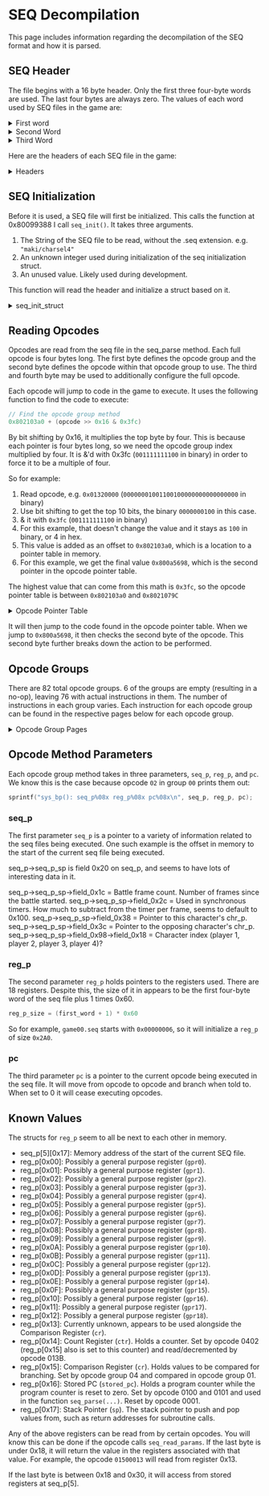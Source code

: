 # SEQ Decompilation

This page includes information regarding the decompilation of the SEQ format and how it is parsed.

## SEQ Header

The file begins with a 16 byte header. Only the first three four-byte words are used. The last four bytes are always zero. The values of each word used by SEQ files in the game are:

<details>
  <summary>First word</summary>

Appears to be used to determine the number of register groups needed. For more info see [Opcode Method Parameters](#opcode-method-parameters)

- 0x01
- 0x02
- 0x04
- 0x05
- 0x06
- 0x07
- 0x08
- 0x09
- 0x0C
- 0x0E
- 0x10
- 0x11
- 0x16
- 0x1F

</details>

<details>
  <summary>Second Word</summary>

- 0x0010
- 0x0020
- 0x0025
- 0x0026
- 0x0027
- 0x0028
- 0x0029
- 0x002A
- 0x002B
- 0x002C
- 0x002D
- 0x002E
- 0x0035
- 0x0040
- 0x004E
- 0x006C
- 0x01A0
- 0x01B0
- 0x0A48

</details>

<details>
  <summary>Third Word</summary>

- 0x10
- 0x20
- 0x40

</details>

Here are the headers of each SEQ file in the game:

<details>
  <summary>Headers</summary>

```output
00000011 00000a48 00000040 00000000 /files/chr/ank/0000.seq
00000007 00000028 00000040 00000000 /files/chr/ank/0010.seq
00000001 00000027 00000040 00000000 /files/chr/ank/1000.seq
00000011 00000a48 00000040 00000000 /files/chr/bou/0000.seq
00000007 00000028 00000040 00000000 /files/chr/bou/0010.seq
00000001 0000002c 00000040 00000000 /files/chr/bou/1000.seq
00000011 00000a48 00000040 00000000 /files/chr/cho/0000.seq
00000007 00000028 00000040 00000000 /files/chr/cho/0010.seq
00000001 00000026 00000040 00000000 /files/chr/cho/1000.seq
00000001 0000004e 00000040 00000000 /files/chr/cmn/1000.seq
00000011 00000a48 00000040 00000000 /files/chr/dog/0000.seq
00000007 00000028 00000040 00000000 /files/chr/dog/0010.seq
00000001 00000025 00000040 00000000 /files/chr/dog/1000.seq
00000011 00000a48 00000040 00000000 /files/chr/gai/0000.seq
00000007 00000028 00000040 00000000 /files/chr/gai/0010.seq
00000001 0000002c 00000040 00000000 /files/chr/gai/1000.seq
00000011 00000a48 00000040 00000000 /files/chr/gar/0000.seq
00000007 00000028 00000040 00000000 /files/chr/gar/0010.seq
00000001 0000002c 00000040 00000000 /files/chr/gar/1000.seq
00000011 00000a48 00000040 00000000 /files/chr/hak/0000.seq
00000007 00000028 00000040 00000000 /files/chr/hak/0010.seq
00000001 00000025 00000040 00000000 /files/chr/hak/1000.seq
00000011 00000a48 00000040 00000000 /files/chr/hi2/0000.seq
00000007 00000028 00000040 00000000 /files/chr/hi2/0010.seq
00000001 0000002c 00000040 00000000 /files/chr/hi2/1000.seq
00000011 00000a48 00000040 00000000 /files/chr/hin/0000.seq
00000007 00000028 00000040 00000000 /files/chr/hin/0010.seq
00000001 00000025 00000040 00000000 /files/chr/hin/1000.seq
00000011 00000a48 00000040 00000000 /files/chr/ino/0000.seq
00000007 00000028 00000040 00000000 /files/chr/ino/0010.seq
00000001 00000029 00000040 00000000 /files/chr/ino/1000.seq
00000011 00000a48 00000040 00000000 /files/chr/iru/0000.seq
00000007 00000028 00000040 00000000 /files/chr/iru/0010.seq
00000001 00000025 00000040 00000000 /files/chr/iru/1000.seq
00000011 00000a48 00000040 00000000 /files/chr/ita/0000.seq
00000007 00000028 00000040 00000000 /files/chr/ita/0010.seq
00000001 00000028 00000040 00000000 /files/chr/ita/1000.seq
00000011 00000a48 00000040 00000000 /files/chr/jir/0000.seq
00000007 00000028 00000040 00000000 /files/chr/jir/0010.seq
00000001 00000025 00000040 00000000 /files/chr/jir/1000.seq
00000011 00000a48 00000040 00000000 /files/chr/kab/0000.seq
00000007 00000028 00000040 00000000 /files/chr/kab/0010.seq
00000001 00000026 00000040 00000000 /files/chr/kab/1000.seq
00000011 00000a48 00000040 00000000 /files/chr/kak/0000.seq
00000007 00000028 00000040 00000000 /files/chr/kak/0010.seq
00000001 0000002c 00000040 00000000 /files/chr/kak/1000.seq
00000011 00000a48 00000040 00000000 /files/chr/kan/0000.seq
00000007 00000028 00000040 00000000 /files/chr/kan/0010.seq
00000001 00000025 00000040 00000000 /files/chr/kan/1000.seq
00000011 00000a48 00000040 00000000 /files/chr/kar/0000.seq
00000007 00000028 00000040 00000000 /files/chr/kar/0010.seq
00000001 00000026 00000040 00000000 /files/chr/kar/1000.seq
00000011 00000a48 00000040 00000000 /files/chr/kib/0000.seq
00000007 00000028 00000040 00000000 /files/chr/kib/0010.seq
00000001 00000025 00000040 00000000 /files/chr/kib/1000.seq
00000011 00000a48 00000040 00000000 /files/chr/kid/0000.seq
00000007 00000028 00000040 00000000 /files/chr/kid/0010.seq
00000001 00000035 00000040 00000000 /files/chr/kid/1000.seq
00000011 00000a48 00000040 00000000 /files/chr/kim/0000.seq
00000007 00000028 00000040 00000000 /files/chr/kim/0010.seq
00000001 0000002d 00000040 00000000 /files/chr/kim/1000.seq
00000011 00000a48 00000040 00000000 /files/chr/kis/0000.seq
00000007 00000028 00000040 00000000 /files/chr/kis/0010.seq
00000001 00000026 00000040 00000000 /files/chr/kis/1000.seq
00000011 00000a48 00000040 00000000 /files/chr/loc/0000.seq
00000007 00000028 00000040 00000000 /files/chr/loc/0010.seq
00000001 00000029 00000040 00000000 /files/chr/loc/1000.seq
00000011 00000a48 00000040 00000000 /files/chr/miz/0000.seq
00000007 00000028 00000040 00000000 /files/chr/miz/0010.seq
00000001 00000025 00000040 00000000 /files/chr/miz/1000.seq
00000011 00000a48 00000040 00000000 /files/chr/na9/0000.seq
00000007 00000028 00000040 00000000 /files/chr/na9/0010.seq
00000001 0000002d 00000040 00000000 /files/chr/na9/1000.seq
00000011 00000a48 00000040 00000000 /files/chr/nar/0000.seq
00000007 00000028 00000040 00000000 /files/chr/nar/0010.seq
00000001 0000002e 00000040 00000000 /files/chr/nar/1000.seq
00000011 00000a48 00000040 00000000 /files/chr/nej/0000.seq
00000007 00000028 00000040 00000000 /files/chr/nej/0010.seq
00000001 0000002b 00000040 00000000 /files/chr/nej/1000.seq
00000011 00000a48 00000040 00000000 /files/chr/obo/0000.seq
00000007 00000028 00000040 00000000 /files/chr/obo/0010.seq
00000001 00000025 00000040 00000000 /files/chr/obo/1000.seq
00000011 00000a48 00000040 00000000 /files/chr/oro/0000.seq
00000007 00000028 00000040 00000000 /files/chr/oro/0010.seq
00000001 00000029 00000040 00000000 /files/chr/oro/1000.seq
00000011 00000a48 00000040 00000000 /files/chr/sa2/0000.seq
00000007 00000028 00000040 00000000 /files/chr/sa2/0010.seq
00000001 00000029 00000040 00000000 /files/chr/sa2/1000.seq
00000011 00000a48 00000040 00000000 /files/chr/sak/0000.seq
00000007 00000028 00000040 00000000 /files/chr/sak/0010.seq
00000001 00000027 00000040 00000000 /files/chr/sak/1000.seq
00000011 00000a48 00000040 00000000 /files/chr/sar/0000.seq
00000007 00000028 00000040 00000000 /files/chr/sar/0010.seq
00000001 00000028 00000040 00000000 /files/chr/sar/1000.seq
00000011 00000a48 00000040 00000000 /files/chr/sas/0000.seq
00000007 00000028 00000040 00000000 /files/chr/sas/0010.seq
00000001 0000002b 00000040 00000000 /files/chr/sas/1000.seq
00000011 00000a48 00000040 00000000 /files/chr/sik/0000.seq
00000007 00000028 00000040 00000000 /files/chr/sik/0010.seq
00000001 00000025 00000040 00000000 /files/chr/sik/1000.seq
00000011 00000a48 00000040 00000000 /files/chr/sin/0000.seq
00000007 00000028 00000040 00000000 /files/chr/sin/0010.seq
00000001 00000026 00000040 00000000 /files/chr/sin/1000.seq
00000011 00000a48 00000040 00000000 /files/chr/sko/0000.seq
00000007 00000028 00000040 00000000 /files/chr/sko/0010.seq
00000001 0000002a 00000040 00000000 /files/chr/sko/1000.seq
00000011 00000a48 00000040 00000000 /files/chr/ta2/0000.seq
00000007 00000028 00000040 00000000 /files/chr/ta2/0010.seq
00000001 00000025 00000040 00000000 /files/chr/ta2/1000.seq
00000011 00000a48 00000040 00000000 /files/chr/tay/0000.seq
00000007 00000028 00000040 00000000 /files/chr/tay/0010.seq
00000001 00000028 00000040 00000000 /files/chr/tay/1000.seq
00000011 00000a48 00000040 00000000 /files/chr/tem/0000.seq
00000007 00000028 00000040 00000000 /files/chr/tem/0010.seq
00000001 00000028 00000040 00000000 /files/chr/tem/1000.seq
00000011 00000a48 00000040 00000000 /files/chr/ten/0000.seq
00000007 00000028 00000040 00000000 /files/chr/ten/0010.seq
00000001 00000026 00000040 00000000 /files/chr/ten/1000.seq
00000011 00000a48 00000040 00000000 /files/chr/tsu/0000.seq
00000007 00000028 00000040 00000000 /files/chr/tsu/0010.seq
00000001 0000002d 00000040 00000000 /files/chr/tsu/1000.seq
00000011 00000a48 00000040 00000000 /files/chr/zab/0000.seq
00000007 00000028 00000040 00000000 /files/chr/zab/0010.seq
00000001 00000025 00000040 00000000 /files/chr/zab/1000.seq
00000002 000001b0 00000040 00000000 /files/furu/f_camera.seq
00000002 000001a0 00000040 00000000 /files/game/camera00.seq
00000002 000001a0 00000040 00000000 /files/game/camera01.seq
00000006 0000006c 00000040 00000000 /files/game/game00.seq
00000010 00000020 00000020 00000000 /files/game/m_entry.seq
0000000c 00000040 00000040 00000000 /files/game/m_vs.seq
00000001 00000010 00000010 00000000 /files/game/player00.seq
00000006 00000040 00000040 00000000 /files/kuro/button.seq
0000000e 00000040 00000040 00000000 /files/kuro/loading.seq
00000001 00000010 00000010 00000000 /files/kuro/tmode.seq
0000000c 00000040 00000040 00000000 /files/maki/charsel4.seq
00000008 00000040 00000040 00000000 /files/maki/char_sel.seq
00000008 00000040 00000040 00000000 /files/maki/m_gal.seq
00000005 00000040 00000040 00000000 /files/maki/m_nfile.seq
00000006 00000040 00000040 00000000 /files/maki/m_nsiki.seq
00000007 00000040 00000040 00000000 /files/maki/m_sndplr.seq
0000001f 00000040 00000040 00000000 /files/maki/m_title.seq
00000008 00000040 00000040 00000000 /files/maki/m_viewer.seq
00000008 0000006c 00000020 00000000 /files/stg/001/0000.seq
00000004 00000040 00000020 00000000 /files/stg/001/0100.seq
00000009 0000006c 00000020 00000000 /files/stg/002/0000.seq
00000004 00000040 00000020 00000000 /files/stg/002/0100.seq
00000008 0000006c 00000020 00000000 /files/stg/003/0000.seq
00000004 00000040 00000020 00000000 /files/stg/003/0100.seq
00000008 0000006c 00000020 00000000 /files/stg/004/0000.seq
00000004 00000040 00000020 00000000 /files/stg/004/0100.seq
00000008 0000006c 00000020 00000000 /files/stg/005/0000.seq
00000004 00000040 00000020 00000000 /files/stg/005/0100.seq
00000008 0000006c 00000020 00000000 /files/stg/006/0000.seq
00000004 00000040 00000020 00000000 /files/stg/006/0100.seq
00000008 0000006c 00000020 00000000 /files/stg/007/0000.seq
00000004 00000040 00000020 00000000 /files/stg/007/0100.seq
00000008 0000006c 00000020 00000000 /files/stg/008/0000.seq
00000004 00000040 00000020 00000000 /files/stg/008/0100.seq
00000008 0000006c 00000020 00000000 /files/stg/009/0000.seq
00000004 00000040 00000020 00000000 /files/stg/009/0100.seq
00000008 0000006c 00000020 00000000 /files/stg/010/0000.seq
00000004 00000040 00000020 00000000 /files/stg/010/0100.seq
00000008 0000006c 00000020 00000000 /files/stg/011/0000.seq
00000004 00000040 00000020 00000000 /files/stg/011/0100.seq
00000008 0000006c 00000020 00000000 /files/stg/012/0000.seq
00000004 00000040 00000020 00000000 /files/stg/012/0100.seq
00000008 0000006c 00000020 00000000 /files/stg/013/0000.seq
00000004 00000040 00000020 00000000 /files/stg/013/0100.seq
00000008 0000006c 00000020 00000000 /files/stg/014/0000.seq
00000004 00000040 00000020 00000000 /files/stg/014/0100.seq
00000008 0000006c 00000020 00000000 /files/stg/015/0000.seq
00000004 00000040 00000020 00000000 /files/stg/015/0100.seq
00000008 0000006c 00000020 00000000 /files/stg/016/0000.seq
00000004 00000040 00000020 00000000 /files/stg/016/0100.seq
00000008 0000006c 00000020 00000000 /files/stg/017/0000.seq
00000004 00000040 00000020 00000000 /files/stg/017/0100.seq
00000008 0000006c 00000020 00000000 /files/stg/019/0000.seq
00000005 00000040 00000020 00000000 /files/stg/019/0100.seq
00000008 0000006c 00000020 00000000 /files/stg/020/0000.seq
00000004 00000040 00000020 00000000 /files/stg/020/0100.seq
00000008 0000006c 00000020 00000000 /files/stg/021/0000.seq
00000004 00000040 00000020 00000000 /files/stg/021/0100.seq
00000008 0000006c 00000020 00000000 /files/stg/022/0000.seq
00000004 00000040 00000020 00000000 /files/stg/022/0100.seq
00000008 0000006c 00000020 00000000 /files/stg/023/0000.seq
00000004 00000040 00000020 00000000 /files/stg/023/0100.seq
00000008 0000006c 00000020 00000000 /files/stg/024/0000.seq
00000004 00000040 00000020 00000000 /files/stg/024/0100.seq
00000008 0000006c 00000020 00000000 /files/stg/025/0000.seq
00000004 00000040 00000020 00000000 /files/stg/025/0100.seq
00000008 0000006c 00000020 00000000 /files/stg/026/0000.seq
00000004 00000040 00000020 00000000 /files/stg/026/0100.seq
00000008 0000006c 00000020 00000000 /files/stg/027/0000.seq
00000004 00000040 00000020 00000000 /files/stg/027/0100.seq
00000008 0000006c 00000020 00000000 /files/stg/028/0000.seq
00000004 00000040 00000020 00000000 /files/stg/028/0100.seq
00000008 0000006c 00000020 00000000 /files/stg/029/0000.seq
00000004 00000040 00000020 00000000 /files/stg/029/0100.seq
00000008 0000006c 00000020 00000000 /files/stg/030/0000.seq
00000004 00000040 00000020 00000000 /files/stg/030/0100.seq
00000008 0000006c 00000020 00000000 /files/stg/031/0000.seq
00000004 00000040 00000020 00000000 /files/stg/031/0100.seq
00000008 0000006c 00000020 00000000 /files/stg/032/0000.seq
00000004 00000040 00000020 00000000 /files/stg/032/0100.seq
00000016 00000040 00000040 00000000 /files/story/s00.seq
00000016 00000040 00000040 00000000 /files/story/s01.seq
00000016 00000040 00000040 00000000 /files/story/s02.seq
00000016 00000040 00000040 00000000 /files/story/s03.seq
00000016 00000040 00000040 00000000 /files/story/s04.seq
00000016 00000040 00000040 00000000 /files/story/s05.seq
00000016 00000040 00000040 00000000 /files/story/s06.seq
00000016 00000040 00000040 00000000 /files/story/s07.seq
00000016 00000040 00000040 00000000 /files/story/s08.seq
00000016 00000040 00000040 00000000 /files/story/s09.seq
00000016 00000040 00000040 00000000 /files/story/s0e.seq
00000016 00000040 00000040 00000000 /files/story/s10.seq
00000016 00000040 00000040 00000000 /files/story/s11.seq
00000016 00000040 00000040 00000000 /files/story/s12.seq
00000016 00000040 00000040 00000000 /files/story/s13.seq
00000016 00000040 00000040 00000000 /files/story/s14.seq
00000016 00000040 00000040 00000000 /files/story/s15.seq
00000016 00000040 00000040 00000000 /files/story/s16.seq
00000016 00000040 00000040 00000000 /files/story/s17.seq
00000016 00000040 00000040 00000000 /files/story/s18.seq
00000016 00000040 00000040 00000000 /files/story/s19.seq
00000016 00000040 00000040 00000000 /files/story/s1e.seq
00000016 00000040 00000040 00000000 /files/story/s20.seq
00000016 00000040 00000040 00000000 /files/story/s21.seq
00000016 00000040 00000040 00000000 /files/story/s22.seq
00000016 00000040 00000040 00000000 /files/story/s23.seq
00000016 00000040 00000040 00000000 /files/story/s24.seq
```

</details>

## SEQ Initialization

Before it is used, a SEQ file will first be initialized. This calls the function at 0x80099388 I call `seq_init()`. It takes three arguments.

1. The String of the SEQ file to be read, without the .seq extension. e.g. `"maki/charsel4"`
2. An unknown integer used during initialization of the seq initialization struct.
3. An unused value. Likely used during development.

This function will read the header and initialize a struct based on it.

<details>
  <summary>seq_init_struct</summary>

```psuedocode
seq_init_struct[0x0] = 0
seq_init_struct[0x1] = 0 (appears to have originally been used for something is no longer used)
seq_init_struct[0x2] = (SEQ Header Word 2) + (((SEQ Header Word 1 + 1) * 0x60) >> 2) + SEQ Header Word 1
seq_init_struct[0x3] = 0
seq_init_struct[0x4] = SEQ Header Word 1 + 1;
seq_init_struct[0x5] = SEQ Header Word 2
seq_init_struct[0x6] = SEQ Header Word 3
seq_init_struct[0x7] = Pointer made using 80222ba8 and seq_init_struct[0x2]
seq_init_struct[0x8] = seq_init_struct[7] + seq_init_struct[4] * 0x60
seq_init_struct[0x9] = seq_init_struct[8] + seq_init_struct[5] * 4
seq_init_struct[0xA] = pointer to something related to the file extension
seq_init_struct[0xb] = pointer to beginning of seq file data
seq_init_struct[0xc] = 0
seq_init_struct[0xd] = 0
seq_init_struct[0xe] = 0
seq_init_struct[0xf] = 0
seq_init_struct[0x10] = 0
Many pointers appear to be set after this based on the number of SEQ Header Word 1 using numbers derived from SEQ Header Word 2 and 3
```

</details>

## Reading Opcodes

Opcodes are read from the seq file in the seq_parse method. Each full opcode is four bytes long. The first byte defines the opcode group and the second byte defines the opcode within that opcode group to use. The third and fourth byte may be used to additionally configure the full opcode.

Each opcode will jump to code in the game to execute. It uses the following function to find the code to execute:

```c
// Find the opcode group method
0x802103a0 + (opcode >> 0x16 & 0x3fc)
```

By bit shifting by 0x16, it multiplies the top byte by four. This is because each pointer is four bytes long, so we need the opcode group index multiplied by four. It is &'d with 0x3fc (`001111111100` in binary) in order to force it to be a multiple of four.

So for example:

1. Read opcode, e.g. `0x01320000` (`00000001001100100000000000000000` in binary)
2. Use bit shifting to get the top 10 bits, the binary `0000000100` in this case.
3. & it with `0x3fc` (`001111111100` in binary)
4. For this example, that doesn't change the value and it stays as `100` in binary, or 4 in hex.
5. This value is added as an offset to `0x802103a0`, which is a location to a pointer table in memory.
6. For this example, we get the final value `0x800a5698`, which is the second pointer in the opcode pointer table.

The highest value that can come from this math is `0x3fc`, so the opcode pointer table is between `0x802103a0` and `0x8021079C`

<details>
  <summary>Opcode Pointer Table</summary>

| Opcode | Offset | Code Pointer | Purpose                                          |
|--------|--------|--------------|--------------------------------------------------|
| 0x0    | 0x0    | 800A6068     | Termination                                      |
| 0x1    | 0x4    | 800A5698     | Branching                                        |
| 0x2    | 0x8    | 800A52F8     |                                                  |
| 0x3    | 0xc    | 800A51B0     | Moving ints                                      |
| 0x4    | 0x10   | 800A4B40     | Comparing `int`s                                 |
| 0x5    | 0x14   | 800A44C4     | Comparing `byte`s                                |
| 0x6    | 0x18   | 800A3ED4     | Comparing `short`s                               |
| 0x7    | 0x1c   | 800A3888     |                                                  |
| 0x8    | 0x20   | 800A32C0     | Comparing `float`s                               |
| 0x9    | 0x24   | 800A2A8C     |                                                  |
| 0xa    | 0x28   | 800A274C     |                                                  |
| 0xb    | 0x2c   | 800A1C5C     |                                                  |
| 0xc    | 0x30   | 800A1894     | Call mtx functions                               |
| 0xd    | 0x34   | 800A188C     | Empty and unused                                 |
| 0xe    | 0x38   | 800AA9B8     |                                                  |
| 0xf    | 0x3c   | 800AA430     |                                                  |
| 0x10   | 0x40   | 800A9C1C     | Call HSD functions                               |
| 0x11   | 0x44   | 800A99F0     |                                                  |
| 0x12   | 0x48   | 800A8E68     |                                                  |
| 0x13   | 0x4c   | 800A8594     |                                                  |
| 0x14   | 0x50   | 800A76EC     |                                                  |
| 0x15   | 0x54   | 800A75C0     |                                                  |
| 0x16   | 0x58   | 800A7204     | Sounds                                           |
| 0x17   | 0x5c   | 800A713C     |                                                  |
| 0x18   | 0x60   | 800A7054     |                                                  |
| 0x19   | 0x64   | 800A6B1C     |                                                  |
| 0x1a   | 0x68   | 800A6458     | Call HSD functions                               |
| 0x1b   | 0x6c   | 800A6324     |                                                  |
| 0x1c   | 0x70   | 800A6228     |                                                  |
| 0x1d   | 0x74   | 800BB7A0     |                                                  |
| 0x1e   | 0x78   | 800BB5F8     |                                                  |
| 0x1f   | 0x7c   | 800BB338     |                                                  |
| 0x20   | 0x80   | 800BA19C     |                                                  |
| 0x21   | 0x84   | 800B9458     |                                                  |
| 0x22   | 0x88   | 800B832C     |                                                  |
| 0x23   | 0x8c   | 800B7D98     |                                                  |
| 0x24   | 0x90   | 800B3EC4     | Battle related                                   |
| 0x25   | 0x94   | 800B3CE4     |                                                  |
| 0x26   | 0x98   | 800C0288     |                                                  |
| 0x27   | 0x9c   | 800B097C     |                                                  |
| 0x28   | 0xa0   | 800B0320     |                                                  |
| 0x29   | 0xa4   | 800B214C     |                                                  |
| 0x2a   | 0xa8   | 800B1750     |                                                  |
| 0x2b   | 0xac   | 800B1590     | Particles                                        |
| 0x2c   | 0xb0   | 800B24B8     | Empty and unused                                 |
| 0x2d   | 0xb4   | 800B24B0     | Empty and unused                                 |
| 0x2e   | 0xb8   | 800B24A8     | Empty and unused                                 |
| 0x2f   | 0xbc   | 800B24A0     | Empty and unused                                 |
| 0x30   | 0xc0   | 800B2498     | Empty and unused                                 |
| 0x31   | 0xc4   | 800B3580     |                                                  |
| 0x32   | 0xc8   | 800B3020     |                                                  |
| 0x33   | 0xcc   | 800B25D0     |                                                  |
| 0x34   | 0xd0   | 800B24C0     |                                                  |
| 0x35   | 0xd4   | 00000000     | Invalid                                          |
| 0x36   | 0xd8   | 800960B4     |                                                  |
| 0x37   | 0xdc   | 800952F4     |                                                  |
| 0x38   | 0xe0   | 80094324     |                                                  |
| 0x39   | 0xe4   | 800924F0     |                                                  |
| 0x3a   | 0xe8   | 80091248     |                                                  |
| 0x3b   | 0xec   | 8009228C     |                                                  |
| 0x3c   | 0xf0   | 80091B8C     | Menu logic                                       |
| 0x3d   | 0xf4   | 800C6228     |                                                  |
| 0x3e   | 0xf8   | 80090EF8     |                                                  |
| 0x3f   | 0xfc   | 800C5EDC     |                                                  |
| 0x40   | 0x100  | 800C57BC     |                                                  |
| 0x41   | 0x104  | 800C531C     |                                                  |
| 0x42   | 0x108  | 800C5124     |                                                  |
| 0x43   | 0x10c  | 800C4FCC     |                                                  |
| 0x44   | 0x110  | 800C4688     | Save data                                        |
| 0x45   | 0x114  | 00000000     | Invalid                                          |
| 0x46   | 0x118  | 800C88A8     |                                                  |
| 0x47   | 0x11c  | 800C8404     |                                                  |
| 0x48   | 0x120  | 800C8108     |                                                  |
| 0x49   | 0x124  | 800C7D20     |                                                  |
| 0x4a   | 0x128  | 800C7C5C     |                                                  |
| 0x4b   | 0x12c  | 800C7424     |                                                  |
| 0x4c   | 0x130  | 800C6900     |                                                  |
| 0x4d   | 0x134  | 800C676C     |                                                  |
| 0x4e   | 0x138  | 00000000     | Invalid                                          |
| 0x4f   | 0x13c  | 00000000     | Invalid                                          |
| 0x50   | 0x140  | 800C6534     |                                                  |
| 0x51   | 0x144  | 00000000     | Invalid                                          |
| 0x52   | 0x148  | 00000000     | Invalid                                          |
| 0x53   | 0x14c  | 00000000     | Invalid                                          |
| 0x54   | 0x150  | 00000000     | Invalid                                          |
| 0x55   | 0x154  | 800AAD24     |                                                  |
| 0x56   | 0x158  | 800AAC68     |                                                  |
| 0x57   | 0x15c  | 00000000     | Invalid                                          |
| 0x58   | 0x160  | 00000000     | Invalid                                          |
| 0x59   | 0x164  | 00000000     | Invalid                                          |
| 0x5a   | 0x168  | 00000000     | Invalid                                          |
| 0x5b   | 0x16c  | 800BFBB0     |                                                  |
| 0x5c   | 0x170  | 800BE9EC     |                                                  |
| 0x5d   | 0x174  | 00000000     | Invalid                                          |
| 0x5e   | 0x178  | 00000000     | Invalid                                          |
| 0x5f   | 0x17c  | 00000000     | Invalid                                          |
| 0x60   | 0x180  | 00000000     | Invalid                                          |
| 0x61   | 0x184  | 800AB754     |                                                  |

</details>

It will then jump to the code found in the opcode pointer table. When we jump to `0x800a5698`, it then checks the second byte of the opcode. This second byte further breaks down the action to be performed.

## Opcode Groups

There are 82 total opcode groups. 6 of the groups are empty (resulting in a no-op), leaving 76 with actual instructions in them. The number of instructions in each group varies. Each instruction for each opcode group can be found in the respective pages below for each opcode group.

<details>
  <summary>Opcode Group Pages</summary>

- [Group 00: SEQ_CmdSEQ1](opcode_group/00.md)
- [Group 01: SEQ_CmdSEQ2](opcode_group/01.md)
- [Group 02: SEQ_CmdTSK](opcode_group/02.md)
- [Group 03: SEQ_CmdREG](opcode_group/03.md)
- [Group 04: SEQ_CmdI](opcode_group/04.md)
- [Group 05: SEQ_CmdIC](opcode_group/05.md)
- [Group 06: SEQ_CmdIS](opcode_group/06.md)
- [Group 07: SEQ_CmdIL](opcode_group/07.md)
- [Group 08: SEQ_CmdF](opcode_group/08.md)
- [Group 09: SEQ_CmdP](opcode_group/09.md)
- [Group 0A: SEQ_CmdIV](opcode_group/0A.md)
- [Group 0B: SEQ_CmdFV](opcode_group/0B.md)
- [Group 0C: SEQ_CmdFM](opcode_group/0C.md)
- [Group 0D: SEQ_CmdRGB](opcode_group/0D.md)
- [Group 0E: SEQ_CmdMEM](opcode_group/0E.md)
- [Group 0F: SEQ_CmdFILE](opcode_group/0F.md)
- [Group 10](opcode_group/10.md)
- [Group 11: SEQ_CmdOBJ](opcode_group/11.md)
- [Group 12](opcode_group/12.md)
- [Group 13](opcode_group/13.md)
- [Group 14: SEQ_CmdHIT](opcode_group/14.md)
- [Group 15: SEQ_CmdPAUSE](opcode_group/15.md)
- [Group 16](opcode_group/16.md)
- [Group 17](opcode_group/17.md)
- [Group 18](opcode_group/18.md)
- [Group 19](opcode_group/19.md)
- [Group 1A](opcode_group/1A.md)
- [Group 1B](opcode_group/1B.md)
- [Group 1C](opcode_group/1C.md)
- [Group 1E](opcode_group/1E.md)
- [Group 1F](opcode_group/1F.md)
- [Group 20](opcode_group/20.md)
- [Group 21](opcode_group/21.md)
- [Group 22](opcode_group/22.md)
- [Group 23](opcode_group/23.md)
- [Group 24](opcode_group/24.md)
- [Group 25](opcode_group/25.md)
- [Group 26](opcode_group/26.md)
- [Group 27](opcode_group/27.md)
- [Group 28](opcode_group/28.md)
- [Group 29](opcode_group/29.md)
- [Group 2A](opcode_group/2A.md)
- [Group 2B](opcode_group/2B.md)
- [Group 31](opcode_group/31.md)
- [Group 32](opcode_group/32.md)
- [Group 33](opcode_group/33.md)
- [Group 34](opcode_group/34.md)
- [Group 36](opcode_group/36.md)
- [Group 37](opcode_group/37.md)
- [Group 38](opcode_group/38.md)
- [Group 39](opcode_group/39.md)
- [Group 3A](opcode_group/3A.md)
- [Group 3B](opcode_group/3B.md)
- [Group 3C](opcode_group/3C.md)
- [Group 3D](opcode_group/3D.md)
- [Group 3E](opcode_group/3E.md)
- [Group 3F](opcode_group/3F.md)
- [Group 40](opcode_group/40.md)
- [Group 41](opcode_group/41.md)
- [Group 42](opcode_group/42.md)
- [Group 43](opcode_group/43.md)
- [Group 44](opcode_group/44.md)
- [Group 46](opcode_group/46.md)
- [Group 47](opcode_group/47.md)
- [Group 48](opcode_group/48.md)
- [Group 49](opcode_group/49.md)
- [Group 4A](opcode_group/4A.md)
- [Group 4B](opcode_group/4B.md)
- [Group 4C](opcode_group/4C.md)
- [Group 4D](opcode_group/4D.md)
- [Group 50](opcode_group/50.md)
- [Group 55](opcode_group/55.md)
- [Group 56](opcode_group/56.md)
- [Group 5B](opcode_group/5B.md)
- [Group 5C](opcode_group/5C.md)
- [Group 61](opcode_group/61.md)

</details>

## Opcode Method Parameters

Each opcode group method takes in three parameters, `seq_p`, `reg_p`, and `pc`. We know this is the case because opcode `02` in group `00` prints them out:

```c
sprintf("sys_bp(): seq_p%08x reg_p%08x pc%08x\n", seq_p, reg_p, pc);
```

### seq_p

The first parameter `seq_p` is a pointer to a variety of information related to the seq files being executed. One such example is the offset in memory to the start of the current seq file being executed.

seq_p->seq_p_sp is field 0x20 on seq_p, and seems to have lots of interesting data in it.

seq_p->seq_p_sp->field_0x1c = Battle frame count. Number of frames since the battle started.
seq_p->seq_p_sp->field_0x2c = Used in synchronous timers. How much to subtract from the timer per frame, seems to default to 0x100.
seq_p->seq_p_sp->field_0x38 = Pointer to this character's chr_p.
seq_p->seq_p_sp->field_0x3c = Pointer to the opposing character's chr_p.
seq_p->seq_p_sp->field_0x98->field_0x18 = Character index (player 1, player 2, player 3, player 4)?

### reg_p

The second parameter `reg_p` holds pointers to the registers used. There are 18 registers. Despite this, the size of it in appears to be the first four-byte word of the seq file plus 1 times 0x60.

```c
reg_p_size = (first_word + 1) * 0x60
```

So for example, `game00.seq` starts with `0x00000006`, so it will initialize a `reg_p` of size `0x2A0`.

### pc

The third parameter `pc` is a pointer to the current opcode being executed in the seq file. It will move from opcode to opcode and branch when told to. When set to 0 it will cease executing opcodes.

## Known Values

The structs for `reg_p` seem to all be next to each other in memory.

- seq_p[5][0x17]: Memory address of the start of the current SEQ file.
- reg_p[0x00]: Possibly a general purpose register (`gpr0`).
- reg_p[0x01]: Possibly a general purpose register (`gpr1`).
- reg_p[0x02]: Possibly a general purpose register (`gpr2`).
- reg_p[0x03]: Possibly a general purpose register (`gpr3`).
- reg_p[0x04]: Possibly a general purpose register (`gpr4`).
- reg_p[0x05]: Possibly a general purpose register (`gpr5`).
- reg_p[0x06]: Possibly a general purpose register (`gpr6`).
- reg_p[0x07]: Possibly a general purpose register (`gpr7`).
- reg_p[0x08]: Possibly a general purpose register (`gpr8`).
- reg_p[0x09]: Possibly a general purpose register (`gpr9`).
- reg_p[0x0A]: Possibly a general purpose register (`gpr10`).
- reg_p[0x0B]: Possibly a general purpose register (`gpr11`).
- reg_p[0x0C]: Possibly a general purpose register (`gpr12`).
- reg_p[0x0D]: Possibly a general purpose register (`gpr13`).
- reg_p[0x0E]: Possibly a general purpose register (`gpr14`).
- reg_p[0x0F]: Possibly a general purpose register (`gpr15`).
- reg_p[0x10]: Possibly a general purpose register (`gpr16`).
- reg_p[0x11]: Possibly a general purpose register (`gpr17`).
- reg_p[0x12]: Possibly a general purpose register (`gpr18`).
- reg_p[0x13]: Currently unknown, appears to be used alongside the Comparison Register (`cr`).
- reg_p[0x14]: Count Register (`ctr`). Holds a counter. Set by opcode 0402 (reg_p[0x15] also is set to this counter) and read/decremented by opcode 013B.
- reg_p[0x15]: Comparison Register (`cr`). Holds values to be compared for branching. Set by opcode group 04 and compared in opcode group 01.
- reg_p[0x16]: Stored PC (`stored_pc`). Holds a program counter while the program counter is reset to zero. Set by opcode 0100 and 0101 and used in the function `seq_parse(...)`. Reset by opcode 0001.
- reg_p[0x17]: Stack Pointer (`sp`). The stack pointer to push and pop values from, such as return addresses for subroutine calls.

Any of the above registers can be read from by certain opcodes. You will know this can be done if the opcode calls `seq_read_params`. If the last byte is under 0x18, it will return the value in the registers associated with that value. For example, the opcode `01500013` will read from register 0x13.

If the last byte is between 0x18 and 0x30, it will access from stored registers at seq_p[5].
